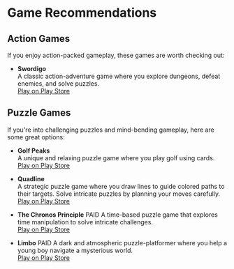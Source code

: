 # Game Recommendations

## Action Games
If you enjoy action-packed gameplay, these games are worth checking out:

- **Swordigo**  
  A classic action-adventure game where you explore dungeons, defeat enemies, and solve puzzles.  
  [Play on Play Store](https://play.google.com/store/search?q=swordigo&c=apps)

## Puzzle Games
If you're into challenging puzzles and mind-bending gameplay, here are some great options:

- **Golf Peaks**  
  A unique and relaxing puzzle game where you play golf using cards.  
  [Play on Play Store](https://play.google.com/store/search?q=golf+peaks&c=apps)

- **Quadline**  
  A strategic puzzle game where you draw lines to guide colored paths to their targets. Solve intricate puzzles by planning your moves carefully.  
  [Play on Play Store](https://play.google.com/store/apps/details?id=com.IvanKovalov.quadline.android)

- **The Chronos Principle**  PAID
  A time-based puzzle game that explores time manipulation to solve intricate challenges.  
  [Play on Play Store](https://play.google.com/store/apps/details?id=com.logisk.chronos)

- **Limbo**  PAID
  A dark and atmospheric puzzle-platformer where you help a young boy navigate a mysterious world.  
  [Play on Play Store](https://play.google.com/store/apps/details?id=com.playdead.limbo.full)
